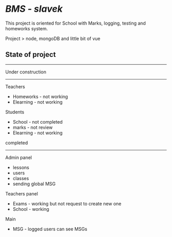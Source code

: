 # *BMS - slavek*
This project is oriented for School with Marks, logging, testing and homeworks system. 

Project > node, mongoDB and little bit of vue


## State of project
---
Under construction 

--- 
Teachers
- Homeworks - not working 
- Elearning - not working 

Students
- School - not completed
- marks - not review
- Elearning - not working

completed

--- 
Admin panel 
- lessons
- users
- classes
- sending global MSG

Teachers panel
- Exams - working but not request to create new one
- School - working

Main 
- MSG - logged users can see MSGs